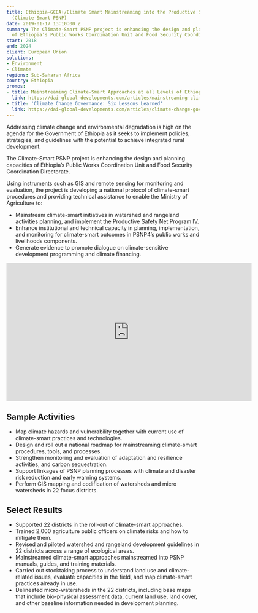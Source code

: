 ```yaml
---
title: Ethiopia—GCCA+/Climate Smart Mainstreaming into the Productive Safety Net Program
  (Climate-Smart PSNP)
date: 2019-01-17 13:10:00 Z
summary: The Climate-Smart PSNP project is enhancing the design and planning capacities
  of Ethiopia’s Public Works Coordination Unit and Food Security Coordination Directorate.
start: 2018
end: 2024
client: European Union
solutions:
- Environment
- Climate
regions: Sub-Saharan Africa
country: Ethiopia
promos:
- title: Mainstreaming Climate-Smart Approaches at all Levels of Ethiopian Society
  link: https://dai-global-developments.com/articles/mainstreaming-climate-smart-approaches-at-all-levels-of-ethiopian-society
- title: 'Climate Change Governance: Six Lessons Learned'
  link: https://dai-global-developments.com/articles/climate-change-governance-six-lessons-learned
---
```


Addressing climate change and environmental degradation is high on the agenda for the Government of Ethiopia as it seeks to implement policies, strategies, and guidelines with the potential to achieve integrated rural development.

The Climate-Smart PSNP project is enhancing the design and planning capacities of Ethiopia’s Public Works Coordination Unit and Food Security Coordination Directorate.

Using instruments such as GIS and remote sensing for monitoring and evaluation, the project is developing a national protocol of climate-smart procedures and providing technical assistance to enable the Ministry of Agriculture to:
* Mainstream climate-smart initiatives in watershed and rangeland activities planning, and implement the Productive Safety Net Program IV.
* Enhance institutional and technical capacity in planning, implementation, and monitoring for climate-smart outcomes in PSNP4’s public works and livelihoods components.
* Generate evidence to promote dialogue on climate-sensitive development programming and climate financing.

<iframe src="https://player.vimeo.com/video/555353932" width="640" height="360" frameborder="0" allow="autoplay; fullscreen; picture-in-picture" allowfullscreen></iframe>

## Sample Activities

* Map climate hazards and vulnerability together with current use of climate-smart practices and technologies.
* Design and roll out a national roadmap for mainstreaming climate-smart procedures, tools, and processes.
* Strengthen monitoring and evaluation of adaptation and resilience activities, and carbon sequestration.
* Support linkages of PSNP planning processes with climate and disaster risk reduction and early warning systems.
* Perform GIS mapping and codification of watersheds and micro watersheds in 22 focus districts.

## Select Results

* Supported 22 districts in the roll-out of climate-smart approaches. 
* Trained 2,000 agriculture public officers on climate risks and how to mitigate them. 
* Revised and piloted watershed and rangeland development guidelines in 22 districts across a range of ecological areas. 
* Mainstreamed climate-smart approaches mainstreamed into PSNP manuals, guides, and training materials.  
* Carried out stocktaking process to understand land use and climate-related issues, evaluate capacities in the field, and map climate-smart practices already in use. 
* Delineated micro-watersheds in the 22 districts, including base maps that include bio-physical assessment data, current land use, land cover, and other baseline information needed in development planning.